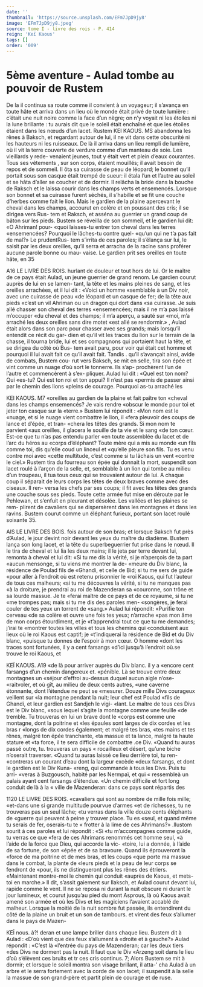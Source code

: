 ```yaml
---
date: ''
thumbnail: 'https://source.unsplash.com/EFm7JpD9jy8'
image: 'EFm7JpD9jy8.jpeg'
source: tome I - livre des rois - P. 414
reign: 'Keï Kaous'
tags: []
order: '009'
---
```


# 5ème aventure - Aulad tombe au pouvoir de Rustem

De la il continua sa route comme il convient à un voyageur; il s’avança en toute hâte et arriva dans
un lieu où le monde était privé de toute lumière :
c’était une nuit noire comme la face d’un nègre; on
n’y voyait ni les étoiles ni la lune brillante : tu aurais dit que le soleil était enchaîné et que les étoiles étaient dans les nœuds d’un lacet. Rustem
KEI KAOUS. MS abandonna les rênes à Baksch, et regardant autour
de lui, il ne vit dans cette obscurité ni les hauteurs ni les ruisseaux. De là il arriva dans un lieu rempli de lumière, où il vit la terre couverte de verdure comme d’un manteau de soie. Les vieillards y rede- venaient jeunes, tout y était vert et plein d’eaux courantes. Tous ses vêtements , sur son corps, étaient mouillés; il avait besoin de repos et de sommeil. Il ôta sa cuirasse de peau de léopard; le bonnet qu’il portait sous son casque était trempé de sueur: il étala
l’un et l’autre au soleil et se hâta d’aller se coucher
et de dormir. Il relâcha la bride dans la bouche de Raksch et le laissa courir dans les champs verts et ensemencés. Lorsque son bonnet et sa cuirasse furent séchés, il s’habille et se fit une couche d’herbes
comme fait le lion. Mais le gardien de la plaine apercevant le cheval dans les champs, accourut en colère et en poussant des cris; il se dirigea vers Rus- tem et Raksch, et asséna au guerrier un grand coup de bâton sur les pieds. Bustem se réveilla de son sommeil, et le gardien lui dit: «O Ahriman! pour- «quoi laisses-tu entrer ton cheval dans les terres «ensemencées? Pourquoi le lâches-tu contre quel- «qu’un qui ne t’a pas fait de mal?» Le prudentRus-
tem s’irrita de ces paroles; il s’élança sur lui, le
saisit par les deux oreilles, qu’il serra et arracha de
la racine sans proférer aucune parole bonne ou mau- vaise. Le gardien prit ses oreilles en toute hâte, en
35

A16 LE LIVRE DES ROIS.
hurlant de douleur et tout hors de lui. Or le maître
de ce pays était Aulad, un jeune guerrier de grand
renom. Le gardien courut auprès de lui en se lamen-
tant, la tête et les mains pleines de sang, et les oreilles arrachées, et il lui dit : «Voici un homme «semblable à un Div noir, avec une cuirasse de peau «de léopard et un casque de fer; de la tête aux pieds «c’est un vil Ahriman ou un dragon qui dort dans
«sa cuirasse. Je suis allé chasser son cheval des terres «ensemencées; mais il ne m’a pas laissé m’occuper
«du cheval et des champs; il m’a aperçu, a sauté sur «moi, m’a arraché les deux oreilles sans dire motet
«est allé se rendormir.» ,
Aulad était alors dans son parc pour chasser avec
ses grands; mais lorsqu’il entendit ce récit du gar-
dien et qu’il vit les traces du lion sur le terrain de
la chasse, il tourna bride, lui et ses compagnons qui portaient haut la tête, et se dirigea du côté où Bus-
tem avait paru, pour voir qui était cet homme et pourquoi il lui avait fait ce qu’il avait fait. Tandis
. qu’il s’avançait ainsi, avide de combats, Bustem cou-
rut vers Baksch, se mit en selle, tira son épée et vint comme un nuage d’où sort le tonnerre. Ils s’ap- prochèrent l’un de l’autre et commencèrent à s’ex-
pliquer. Aulad lui dit : «Quel est ton nom? Qui «es-tu? Qui est ton roi et ton appui? Il n’est pas «permis de passer ainsi par le chemin des lions «pleins de courage. Pourquoi as-tu arraché les

KEI KAOUS. M7 «oreilles au gardien de la plaine et fait paître ton
«cheval dans les champs ensemencés? Je vais rendre «obscur le monde pour toi et jeter ton casque sur la «terre.» Bustem lui répondit : «Mon nom est le «nuage, et si le nuage vient combattre le lion, il «fera pleuvoir des coups de lance et d’épée, et tran-
«chera les têtes des grands. Si mon nom te parvient «aux oreilles, il glacera le souille de ta vie et le sang «de ton cœur. Est-ce que tu n’as pas entendu parler
«en toute assemblée du lacet et de l’arc du héros au
«corps d’éléphant? Toute mère qui a mis au monde
«un fils comme toi, dis qu’elle coud un linceul et «qu’elle pleure son fils. Tu es venu contre moi avec «cette multitude, c’est comme si tu lâchais un vent «contre le ciel.»
Rustem tira du fourreau son épée qui donnait la mort, suspendit son lacet roulé à l’arçon de la selle,
et, semblable à un lion qui tombe au milieu d’un troupeau, il tua tous ceux qui se trouvaient autour de lui. A chaque coup il séparait de leurs corps les têtes de deux braves comme avec des ciseaux. Il ren- versa les chefs par ses coups; il fit avec les têtes des grands une couche sous ses pieds. Toute cette armée fut mise en déroute par le Pehlewan, et s’enfuit en pleurant et désolée. Les vallées et les plaines se rem- plirent de cavaliers qui se dispersèrent dans les montagnes et dans les ravins. Bustem courut comme
un éléphant furieux, portant son lacet roulé soixante 35.

AIS LE LIVRE DES BOIS.
fois autour de son bras; et lorsque Baksch fut près d’Aulad, le jour devint noir devant les yeux du maître du diadème. Bustem lança son long lacet, et
la tête du superbeguerrier fut prise dans le nœud.
Il le tira de cheval et lui lia les deux mains; il le
jeta par terre devant lui, remonta à cheval et lui dit: «Si tu me dis la vérité, si je n’aperçois de ta part
«aucun mensonge, si tu viens me montrer la de- «meure du Div blanc, la résidence de Poulad fils de
«Ghandi, et celle de Bid; si tu me sers de guide «pour aller à l’endroit où est retenu prisonnier le
«roi Kaous, qui fut l’auteur de tous ces malheurs;
«si tu me découvres la vérité, si tu ne manques pas
«à la droiture, je prendrai au roi de Mazenderan sa «couronne, son trône et sa lourde massue. Je te «ferai maître de ce pays et de ce royaume, si tu ne «me trompes pas; mais si tu me dis des paroles men- «songères, je ferai couler de tes yeux un torrent de «sang.» Aulad lui répondit: «Purifie ton cerveau
«de sa colère et ouvre une fois tes yeux; n’arrache «pas mon âme de mon corps étourdiment, et je «t’apprendrai tout ce que tu me demandes; j’irai te «montrer toutes les villes et tous les chemins qui «conduisent aux lieux où le roi Kaous est captif; je «t’indiquerai la résidence de Bid et du Div blanc, «puisque tu donnes de l’espoir à mon cœur. O homme «dont les traces sont fortunées, il y a cent farsangs «d’ici jusqu’à l’endroit où.se trouve le roi Kaous, et

KEÏ KAOUS. A19 «de là pour arriver auprès du Div blanc. il y a
«encore cent farsangs d’un chemin dangereux et. «pénible. Là se trouve entre deux montagnes un «séjour d’effroi au-dessus duquel aucun aigle n’ose- «raitvoler, et où gît, au milieu de deux cents autres, «une caverne étonnante, dont l’étendue ne peut se «mesurer. Douze mille Divs courageux veillent sur «la montagne pendant la nuit; leur chef est Poulad «fils de Ghandi, et leur gardien est Sandjeh le vigi- «lant. Le maître de tous ces Divs est le Div blanc, «sous lequel s’agite la montagne comme une feuille
«de tremble. Tu trouveras en lui un brave dont le «corps est comme une montagne, dont la poitrine et «les épaules sont larges de dix cordes et les bras
r «longs de dix cordes également; et malgré tes bras,
«tes mains et tes rênes, malgré ton épée tranchante,
«ta massue et ta lance, malgré ta haute stature et «ta force, il te sera difficile de combattre .ce Div. «Quand tu auras passé outre, tu. trouveras un pays
« rocailleux et désert, qu’une biche n’oserait traverser. «Quand tu auras laissé ce lieu derrière toi, tu ren- «contreras un courant d’eau dont la largeur excède «deux farsangs, et dont le gardien est le Div Kuna- «reng, qui commande à tous les Divs. Puis tu arri- «veras à Buzgousch, habité par les Nermpaï, et qui
« ressembleà un palais ayant cent farsangs d’étendue.
«Un chemin difficile et fort long conduit de là à la
« ville de Mazenderan: dans ce pays sont répartis des

1120 LE LIVRE DES ROIS.
«cavaliers qui sont au nombre de mille fois mille; «et-dans une si grande multitude pourvue d’armes «et de richesses, tu ne trouveras pas un seul lâche; «tu verras dans la ville douze cents éléphants de «guerre qui peuvent à peine y trouver place. Tu es «seul, et quand même tu serais de fer, oserais-tu te « frotter à la lime de ces Ahrimans?»
.Ilustom sourit à ces paroles et lui répondit : «Si
«tu m’accompagnes comme guide, tu verras ce que «fera de ces Ahrimans renommés cet homme seul, «à l’aide de la force que Dieu, qui accorde la vic- «toire, lui a donnée, à l’aide de sa fortune, de son
«épée et de sa bravoure. Quand ils éprouveront la «force de ma poitrine et de mes bras, et les coups «que porte ma massue dans le combat, la plante de «leurs pieds et la peau de leur corps se fendront de «pour, ils ne distingueront plus les rênes des étriers. «Maintenant montre-moi le chemin qui conduit «auprès de Kaous, et mets-toi en marche.»
Il dit, s’assit gaiement sur llaksch, et Aulad courut devant lui, rapide comme le vent. Il ne se reposa ni durant la nuit obscure ni durant le jour lumineux, et courut jusqu’au pied du mont Asprous, là où Kaous avait amené son armée et où les Divs et les magiciens l’avaient accablé de malheur. Lorsque la moitié de la nuit sombre fut passée, ils entendirent
du côté de la plaine un bruit et un son de tambours.
et virent des feux s’allumer dans le pays de Mazen-

KEÎ nous. à?!
deran et une lampe briller dans chaque lieu. Bustem
dit à Aulad : «D’où vient que des feux s’allument à
«droite et à gauche?» Aulad répondit : «C’est là
«l’entrée du pays de Mazenderan; car les deux tiers
«des Divs ne dorment pas la nuit. Il faut que le Div «Arzeng soit dans le lieu d’où s’élèvent ces bruits et
tr ces cris continus. 7; Alors Bustem se mit à dormir; et lorsque le soleil montra son visage brillant, il atta-’ cha Aulad à un arbre et le serra fortement avec la corde de son lacet; il suspendit à la selle la massue de son grand-père et partit plein de courage et de ruse.

